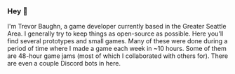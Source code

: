 ### Hey 👋

I'm Trevor Baughn, a game developer currently based in the Greater Seattle Area. I generally try to keep things as open-source as possible. Here you'll find several prototypes and small games. Many of these were done during a period of time where I made a game each week in ~10 hours. Some of them are 48-hour game jams (most of which I collaborated with others for). There are even a couple Discord bots in here.

<!--
**TrevorBaughn/TrevorBaughn** is a ✨ _special_ ✨ repository because its `README.md` (this file) appears on your GitHub profile.

Here are some ideas to get you started:

- 🔭 I’m currently working on ...
- 🌱 I’m currently learning ...
- 👯 I’m looking to collaborate on ...
- 🤔 I’m looking for help with ...
- 💬 Ask me about ...
- 📫 How to reach me: ...
- 😄 Pronouns: ...
- ⚡ Fun fact: ...
-->
